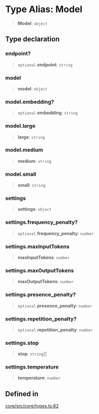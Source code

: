 # Type Alias: Model

> **Model**: `object`

## Type declaration

### endpoint?

> `optional` **endpoint**: `string`

### model

> **model**: `object`

### model.embedding?

> `optional` **embedding**: `string`

### model.large

> **large**: `string`

### model.medium

> **medium**: `string`

### model.small

> **small**: `string`

### settings

> **settings**: `object`

### settings.frequency\_penalty?

> `optional` **frequency\_penalty**: `number`

### settings.maxInputTokens

> **maxInputTokens**: `number`

### settings.maxOutputTokens

> **maxOutputTokens**: `number`

### settings.presence\_penalty?

> `optional` **presence\_penalty**: `number`

### settings.repetition\_penalty?

> `optional` **repetition\_penalty**: `number`

### settings.stop

> **stop**: `string`[]

### settings.temperature

> **temperature**: `number`

## Defined in

[core/src/core/types.ts:82](https://github.com/ai16z/eliza/blob/c537cb3e848b54fcb914d8ef84924fa5fdeaec66/core/src/core/types.ts#L82)
